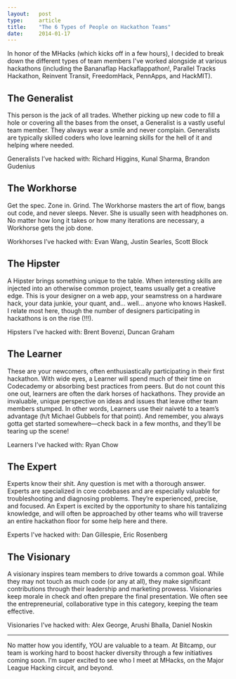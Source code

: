 ```yaml
---
layout:   post
type:     article
title:    "The 6 Types of People on Hackathon Teams"
date:     2014-01-17
---
```


In honor of the MHacks (which kicks off in a few hours), I decided to break down the different types of team members I've worked alongside at various hackathons (including the Bananaflap Hackaflappathon!, Parallel Tracks Hackathon, Reinvent Transit, FreedomHack, PennApps, and HackMIT).

## The Generalist

This person is the jack of all trades. Whether picking up new code to fill a hole or covering all the bases from the onset, a Generalist is a vastly useful team member. They always wear a smile and never complain. Generalists are typically skilled coders who love learning skills for the hell of it and helping where needed.

Generalists I’ve hacked with: Richard Higgins, Kunal Sharma, Brandon Gudenius

## The Workhorse

Get the spec. Zone in. Grind. The Workhorse masters the art of flow, bangs out code, and never sleeps. Never. She is usually seen with headphones on. No matter how long it takes or how many iterations are necessary, a Workhorse gets the job done.

Workhorses I’ve hacked with: Evan Wang, Justin Searles, Scott Block

## The Hipster

A Hipster brings something unique to the table. When interesting skills are injected into an otherwise common project, teams usually get a creative edge. This is your designer on a web app, your seamstress on a hardware hack, your data junkie, your quant, and… well… anyone who knows Haskell. I relate most here, though the number of designers participating in hackathons is on the rise (!!!).

Hipsters I’ve hacked with: Brent Bovenzi, Duncan Graham

## The Learner

These are your newcomers, often enthusiastically participating in their first hackathon. With wide eyes, a Learner will spend much of their time on Codecademy or absorbing best practices from peers. But do not count this one out, learners are often the dark horses of hackathons. They provide an invaluable, unique perspective on ideas and issues that leave other team members stumped. In other words, Learners use their naiveté to a team’s advantage (h/t Michael Gubbels for that point). And remember, you always gotta get started somewhere—check back in a few months, and they’ll be tearing up the scene!

Learners I’ve hacked with: Ryan Chow

## The Expert

Experts know their shit. Any question is met with a thorough answer. Experts are specialized in core codebases and are especially valuable for troubleshooting and diagnosing problems. They’re experienced, precise, and focused. An Expert is excited by the opportunity to share his tantalizing knowledge, and will often be approached by other teams who will traverse an entire hackathon floor for some help here and there.

Experts I've hacked with: Dan Gillespie, Eric Rosenberg

## The Visionary

A visionary inspires team members to drive towards a common goal. While they may not touch as much code (or any at all), they make significant contributions through their leadership and marketing prowess. Visionaries keep morale in check and often prepare the final presentation. We often see the entrepreneurial, collaborative type in this category, keeping the team effective.

Visionaries I've hacked with: Alex George, Arushi Bhalla, Daniel Noskin

---

No matter how you identify, YOU are valuable to a team. At Bitcamp, our team is working hard to boost hacker diversity through a few initiatives coming soon. I’m super excited to see who I meet at MHacks, on the Major League Hacking circuit, and beyond.
